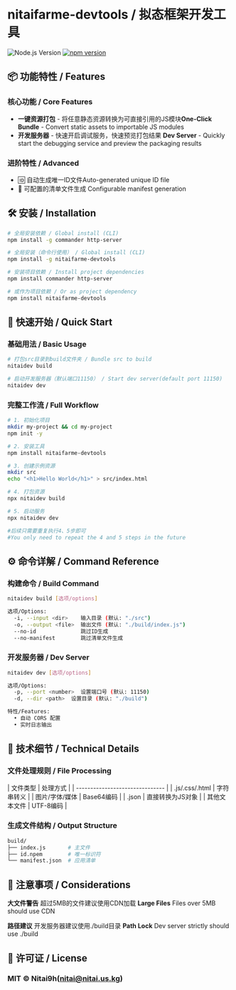 # nitaifarme-devtools / 拟态框架开发工具

![Node.js Version](https://img.shields.io/badge/node-%3E%3D14.0-blue)
[![npm version](https://badge.fury.io/js/nitaifarme-devtools.svg)](https://www.npmjs.com/package/nitaifarme-devtools)

## 📦 功能特性 / Features

### 核心功能 / Core Features

- **一键资源打包** - 将任意静态资源转换为可直接引用的JS模块**One-Click Bundle** - Convert static assets to importable JS modules
- **开发服务器** - 快速开启调试服务，快速预览打包结果
  **Dev Server** - Quickly start the debugging service and preview the packaging results

### 进阶特性 / Advanced

- 🆔 自动生成唯一ID文件Auto-generated unique ID file
- 📜 可配置的清单文件生成
  Configurable manifest generation

## 🛠 安装 / Installation

```bash
# 全局安装依赖 / Global install (CLI)
npm install -g commander http-server

# 全局安装（命令行使用） / Global install (CLI)
npm install -g nitaifarme-devtools

# 安装项目依赖 / Install project dependencies
npm install commander http-server

# 或作为项目依赖 / Or as project dependency
npm install nitaifarme-devtools
```

## 🚀 快速开始 / Quick Start

### 基础用法 / Basic Usage

```bash
# 打包src目录到build文件夹 / Bundle src to build
nitaidev build

# 启动开发服务器（默认端口11150） / Start dev server(default port 11150)
nitaidev dev
```

### 完整工作流 / Full Workflow

```bash
# 1. 初始化项目
mkdir my-project && cd my-project
npm init -y

# 2. 安装工具
npm install nitaifarme-devtools

# 3. 创建示例资源
mkdir src
echo "<h1>Hello World</h1>" > src/index.html

# 4. 打包资源
npx nitaidev build

# 5. 启动服务
npx nitaidev dev

#后续只需要重复执行4、5步即可
#You only need to repeat the 4 and 5 steps in the future
```

## ⚙️ 命令详解 / Command Reference

### 构建命令 / Build Command

```bash
nitaidev build [选项/options]

选项/Options:
  -i, --input <dir>    输入目录 (默认: "./src")
  -o, --output <file>  输出文件 (默认: "./build/index.js")
  --no-id              跳过ID生成
  --no-manifest        跳过清单文件生成
```

### 开发服务器 / Dev Server

```bash
nitaidev dev [选项/options]

选项/Options:
  -p, --port <number>  设置端口号 (默认: 11150)
  -d, --dir <path>  设置目录 (默认: "./build")

特性/Features:
  • 自动 CORS 配置
  • 实时日志输出
```

## 🧩 技术细节 / Technical Details

### 文件处理规则 / File Processing

| 文件类型                        | 处理方式 |
| ------------------------------- |
| .js/.css/.html                  | 字符串转义 |
| 图片/字体/媒体                  | Base64编码 |
| .json                           | 直接转换为JS对象 |
| 其他文本文件                    | UTF-8编码 |

### 生成文件结构 / Output Structure

```bash
build/
├── index.js       # 主文件
├── id.npem        # 唯一标识符
└── manifest.json  # 应用清单
```

## 📝 注意事项 / Considerations

**大文件警告**
超过5MB的文件建议使用CDN加载
**Large Files**
Files over 5MB should use CDN

**路径建议**
开发服务器建议使用./build目录
**Path Lock**
Dev server strictly should use ./build

## 📜 许可证 / License

### MIT © Nitai9h(nitai@nitai.us.kg)
